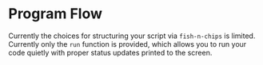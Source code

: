 # Program Flow
Currently the choices for structuring your script via `fish-n-chips` is limited. Currently only the `run` function is provided, which allows you to run your code quietly with proper status updates printed to the screen.
